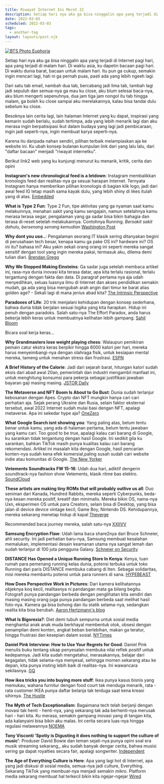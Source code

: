 ```yaml
---
title: Riwayat Internet Ini Maret 22
description: Setiap hari nya aku ga bisa ninggalin apa yang terjadi di Internet pagi hari
date: 2022-03-03
scheduled: 2022-03-03
tags:
  - another-tag
layout: layouts/post.njk
---
```


[![BTS Photo Euphoria](https://images.are.na/eyJidWNrZXQiOiJhcmVuYV9pbWFnZXMiLCJrZXkiOiIxNTUwMDczNy9vcmlnaW5hbF9jNTVhN2RjOTVhMzI5ZTQ5MjIxZjYwNGY1NDNjODJmZS5qcGciLCJlZGl0cyI6eyJyZXNpemUiOnsid2lkdGgiOjIwMDAsImhlaWdodCI6MjAwMCwid2l0aG91dEVubGFyZ2VtZW50Ijp0cnVlfSwianBlZyI6eyJxdWFsaXR5Ijo5NX0sInJvdGF0ZSI6bnVsbH19 "Maude Apatow Photo by Eddy Chen")](https://i-d.vice.com/en_uk/article/wxd78y/euphoria-bts-photos-eddy-chen)

Setiap hari nya aku ga bisa ninggalin apa yang terjadi di Internet pagi hari, apa yang terjadi di malam hari. Di waktu asia, ku dapetin bacaan pagi hari. Di waktu dunia barat, bacaan untuk malam hari. Itu pun ga cukup, semakin ingin mencari lagi, hati ni ga pernah puas, pasti ada yang lebih ngeeh lagi. 

Dari satu tab email, nambah dua tab, bercabang jadi lima tab, tambah lagi jadi sepuluh dan semua-nya ga mau ku close, aku blum selesai baca-nya, aku blum mengerti sepenuhnya, dua jam tiga jam nongol itu tab hingga malam, ga boleh ku close sampai aku merelakannya, kalau bisa tandai dulu sebelum ku close.

Besoknya lain cerita lagi, lain halaman Internet yang ku dapat, inspirasi yang kemarin sudah berlalu, sudah tertimpa, ada yang lebih menarik lagi dan aku merasa ingin berpatisipasi ikut dalam budaya yang lagi jadi pembicaraan, ingin jadi seperti-nya, ingin membuat karya seperti-nya.

Karena itu daripada nahan sendiri, pilihan terbaik melampiaskan aja ke website ini. Ku ubah konsep bulanan kumpulan link dari yang lalu lalu, dari "daftar bacaan" menjadi "riwayat internetku". 

Berikut link2 web yang ku kunjungi menurut ku menarik, kritik, cerita dan opini

**Instagram's new chronological feed is a letdown**: Instagram membalikkan kronologis feed dan realitas-nya ga sesuai harapan Internet. Ternyata Instagram hanya memberikan pilihan kronologis di bagian klik logo, jadi dari awal feed IG tetap masih sama kayak dulu, yang lebih shiny di likes itulah yang di atas. [Embedded](https://embedded.substack.com/p/instagrams-new-chronological-feed)

**What is Type 2 Fun**: Type 2 Fun, tipe aktivitas yang ga nyaman saat kamu melakuinnya, menahan sakit yang kamu sengajain, namun setelahnya kamu merasa terasa segar, pengalaman yang ga sadar bisa bikin bahagia dan terasa di-reset setelah melakukannya. Contohnya Running. *Bersakit sakit dahulu, bersenang senang kemudian* [Washington Post](https://www.washingtonpost.com/wellness/2022/03/24/what-is-type-2-fun/)

**Why dont you use..**: Pengalaman seorang IT klasik sering ditanyakan begini di perusahaan tech besar, kenapa kamu ga pake OS ini? hardware ini? OS ini itu? bahasa ini? Aku yakin sekali orang orang ini seperti mereka sangat sensitif dengan tool yang ingin mereka pakai, termasuk aku, dilema demi tulian diari. [Brendan Gregg](https://www.brendangregg.com/blog/2022-03-19/why-dont-you-use.html)

**Why We Stopped Making Einsteins**: Ga sadar juga setelah membaca artikel ini, rasa-nya dunia inovasi kita terasa datar, apa kita terlalu rasional, terlalu tergantung dengan fakta dan data. Di paragraf pertama nya aja udah menyedihkan, seluas luasnya ilmu di Internet dan akses pendidikan semakin mudah, ga ada yang bisa mengubah arah angin dari timur ke barat alias golden age? - Sekali lagi di mana jenius abad kita? [The Intrinsic Perspective](https://erikhoel.substack.com/p/why-we-stopped-making-einsteins?s=r)

**Paradoxes of Life**: 20 trik menjalani kehidupan dengan konsep sederhana, bahwa dunia tidak berjalan sesuai logika yang kita harapkan. Hidup ini penuh dengan paradoks. Salah satu-nya The Effort Paradox, anda harus bekerja lebih keras untuk membuatnya kelihatan lebih gampang. [Sahil Bloom](https://sahilbloom.substack.com/p/paradoxes-of-life-1c5?s=r)

Bicara soal kerja keras... 

**Why Grandmasters lose weight playing chess**: Walaupun pemikiran pemain catur ekstra keras berpikir hingga 6000 kalori per hari, mereka harus menyeimbangi-nya dengan olahraga fisik, untuk kesiapan mental mereka, tameng untuk menahan stress dan frustrasi. [ESPN](https://www.espn.co.uk/espn/story/_/id/27593253/why-grandmasters-magnus-carlsen-fabiano-caruana-lose-weight-playing-chess)

**A Brief History of the Calorie**: Jadi dari sejarah barat, hitungan kalori sudah eksis dari abad awal 20an, pemerintah dan industri mengambil manfaat ini, untuk menghitung konsumsi para pekerja sebagai justifikasi jawaban bayaran gaji masing masing. [JSTOR Daily](https://daily.jstor.org/a-brief-history-of-the-calorie)

**The Metaverse and NFT Boom Is About to Go Bust**: Dunia sudah terlanjur kebosanan dengan Apes. Crypto dan NFT mungkin hanya cari cari perhatian aja. Sejak perang Ukraine dan Rusia, selain faktor eksternal tersebut, awal 2022 Internet sudah mulai basi dengan NFT, apalagi metaverse. Apa ini sekedar hype aja? [OneZero](https://onezero.medium.com/the-metaverse-and-nft-boom-is-about-to-go-bust-b63c52c37c94)

**What Google Search isnt showing you**: Yang paling atas, belum tentu benar untuk kamu, yang ada di halaman pertama, belum tentu jawaban yang kamu cari. Too good to be true, apalagi kalau cari barang di Google, ku sarankan tidak tergantung dengan hasil Google. Ini sedikit gila ku sarankan, bahkan TikTok masih punya kualitas kalau cari barang rekomendasi. Artikel ini masalah kita dengan Google, hasil pencarian konten-nya sudah kena efek komersial,paling susah sudah cari website indie atau komunitas di Google. [The New Yorker](https://www.newyorker.com/culture/infinite-scroll/what-google-search-isnt-showing-you)

**Vetements Soundtracks FW 15-16**: Udah dua hari, adiktif dengerin soundtrack-nya fashion show Vetements, klasik ritme bas elektro. [SoundCloud](https://soundcloud.com/luca-oliveri-295984769/vetements-fw15-16)

**These artists are making tiny ROMs that will probably outlive us all**: Duo seniman dari Kanada, Hundred Rabbits, mereka seperti Cyberpunks, beda-nya kesan mereka positif, kreatif dan minimalis. Mereka bikin OS, nama-nya Uxn, eksperimen OS untuk para Creators, selain bisa di Desktop, yang bisa jalan di device device vintage kecil, Game Boy, Nintendo DS. Kehidupannya, mereka sekarang menetap hidup di kapal [Theverge](https://www.theverge.com/22935074/hundred-rabbits-uxn-roms-preservation)

Recommended baca journey mereka, salah satu-nya [XXIIVV](https://wiki.xxiivv.com)


**Samsung Encryption Flaw**: Udah lama baca share2nya dari Bruce Schneier, ahli security. Ini jadi perhatian baru-nya, Samsung membuat kesalahan memalukan, implementasi desain keamanan utama nya sangat lemah dan sudah terlanjur di 100 juta pengguna Galaxy. [Schneier on Security](https://www.schneier.com/blog/archives/2022/03/samsung-encryption-flaw.html)

**DISTANCE Has Opened a Unique Running Store In Kenya**: Kenya, tuan rumah para pemenang running kelas dunia, potensi terbuka untuk toko Running dari paris DISTANCE membuka cabang di Iten. Sebagai solidaritas, misi mereka membantu potensi untuk para runners di sana. [HYPEBEAST](https://hypebeast.com/2022/3/distance-store-iten-kenya-project-running-asics-on-running-information)

**How Does Perspective Work in Pictures**: Dari kamera kelihatannya objeknya koq kecil, realitasnya ni pandangan mata ga bilang begitu. Fotografi punya pandangan berbeda dengan penglihatan kita sendiri dan masing masing orang juga punya pandangan berbeda saat melihat hasil foto-nya. Kamera ga bisa bohong dan itu statik selama-nya, sedangkan realita kita bisa berubah. [Aaron Hertzmann's blog](https://aaronhertzmann.com/2022/02/28/how-does-perspective-work.html)

**What Is Bigorexia?**: Diet demi tubuh sempurna untuk sosial media menghantui anak anak muda berkhayal membentuk otok, obsesi dengan penampilan demi konten, angkat beban berlebihan, makan ga teratur, hingga frustrasi dan kesepian dalam sosial. [NYTimes](https://www.nytimes.com/2022/03/05/style/teen-bodybuilding-bigorexia-tiktok.html)

**Daniel Pink Interview: How to Use Your Regrets for Good**: Daniel Pink menulis buku tentang sikap penyesalan membuka nilai reflek positif untuk kedepannya. Jadi kita sudah mengetahui, merasakannya, belajar dari kegagalan, tidak selama-nya menyesal, sehingga momen sekarang atau ke depan, kita punya insting lebih baik di realitas-nya. Ini wawancara sekilasnya. [GQ](https://www.gq.com/story/daniel-pink-the-power-of-regret)

**How ikea tricks you into buying more stuff**: Ikea punya kasus bisnis yang memukau, wahana furnitur dengan food court tak menduga menarik, rata - rata customer IKEA punya daftar belanja tak terduga saat kena kreasi sihirnya.  [The Hustle](https://thehustle.co/how-ikea-tricks-you-into-buying-more-stuff/)


**The Myth of Tech Exceptionalism**: Bagaimana tech telah berjanji dengan inovasi tak henti - henti-nya, yang sekarang tak ada berhenti-nya merusak hari - hari kita. Ku merasa, semakin gampang inovasi yang di tangan kita, ada kalanyaini bisa bikin aku malas. Ini cerita secara luas-nya hingga regulasi melawannya [NOEMA](https://www.noemamag.com/the-myth-of-tech-exceptionalism/?mc_cid=014285a119&mc_eid=f9f32708e6)

**Tony Visconti 'Spotiy is Digusting it does nothing to support the culture of music'**: Produser David Bowie dan teman sejati-nya punya opini soal era musik streaming sekarang,, aku sudah banyak dengar cerita, bahwa musisi sering ga dapat royalties secara fair, apalagi songwriter. [Independent](https://www.independent.co.uk/arts-entertainment/music/features/tony-visconti-interview-bowie-spotify-tour-b2023090.html)

**The Age of Everything Culture is Here**: Apa yang lagi hot di Internet, apa yang jadi diskusi di sosial media, semua-nya jadi culture, Everything. Sekarang TikTok yang membuat-nya menjadi semakin mikro. Platform media sekarang membuat hal terkecil bikin kita ngejar-ngejar [Wired](https://www.wired.com/story/era-of-everything-culture/)